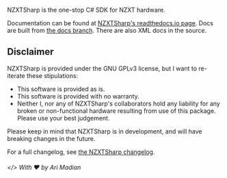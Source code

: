 NZXTSharp is the one-stop C# SDK for NZXT hardware.

Documentation can be found at [NZXTSharp's readthedocs.io page][3]. Docs are built from [the docs branch][4].
There are also XML docs in the source.

## Disclaimer
NZXTSharp is provided under the GNU GPLv3 license, but I want to re-iterate these stipulations:
 - This software is provided as is.
 - This software is provided with no warranty.
 - Neither I, nor any of NZXTSharp's collaborators hold any liability for any broken or non-functional hardware resulting from use of this package. Please use your best judgement.
 
Please keep in mind that NZXTSharp is in development, and will have breaking changes in the future.

For a full changelog, see [the NZXTSharp changelog](https://github.com/akmadian/NZXTSharp/blob/docs-develop/changelog.txt).

###### </> With ♥ by Ari Madian

[0]: https://www.nuget.org/packages/NZXTSharp
[1]: https://github.com/akmadian/NZXTSharp/issues/new
[2]: https://github.com/Pet0203
[3]: https://nzxtsharp.readthedocs.io/en/latest/
[4]: https://github.com/akmadian/NZXTSharp/tree/docs-develop
[5]: https://github.com/antonpup/Aurora
[6]: https://github.com/DarthAffe/RGB.NET
[7]: https://discord.gg/yK8m2CU
